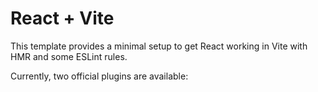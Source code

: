 # React + Vite

This template provides a minimal setup to get React working in Vite with HMR and some ESLint rules.

Currently, two official plugins are available:

